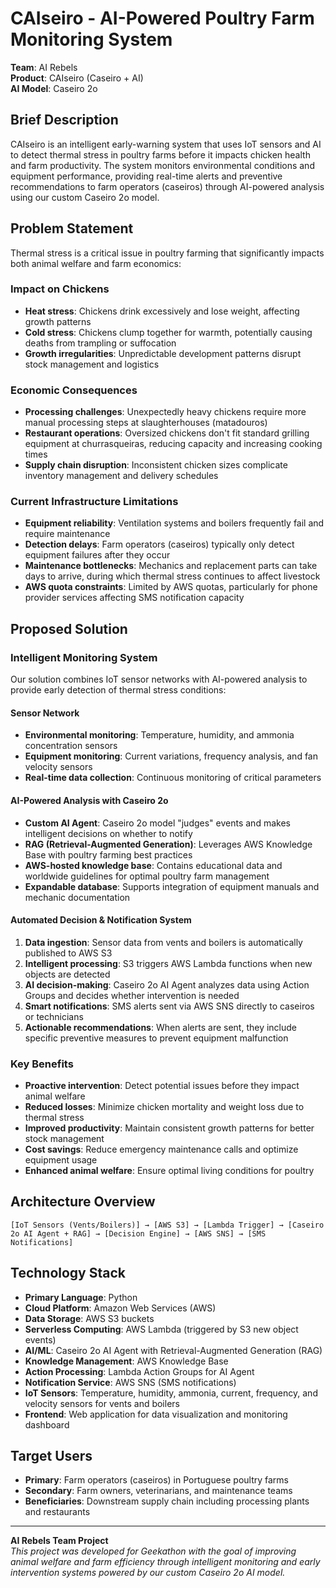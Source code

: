# CAIseiro - AI-Powered Poultry Farm Monitoring System

**Team**: AI Rebels  
**Product**: CAIseiro (Caseiro + AI)  
**AI Model**: Caseiro 2o

## Brief Description

CAIseiro is an intelligent early-warning system that uses IoT sensors and AI to detect thermal stress in poultry farms before it impacts chicken health and farm productivity. The system monitors environmental conditions and equipment performance, providing real-time alerts and preventive recommendations to farm operators (caseiros) through AI-powered analysis using our custom Caseiro 2o model.

## Problem Statement

Thermal stress is a critical issue in poultry farming that significantly impacts both animal welfare and farm economics:

### Impact on Chickens
- **Heat stress**: Chickens drink excessively and lose weight, affecting growth patterns
- **Cold stress**: Chickens clump together for warmth, potentially causing deaths from trampling or suffocation
- **Growth irregularities**: Unpredictable development patterns disrupt stock management and logistics

### Economic Consequences
- **Processing challenges**: Unexpectedly heavy chickens require more manual processing steps at slaughterhouses (matadouros)
- **Restaurant operations**: Oversized chickens don't fit standard grilling equipment at churrasqueiras, reducing capacity and increasing cooking times
- **Supply chain disruption**: Inconsistent chicken sizes complicate inventory management and delivery schedules

### Current Infrastructure Limitations
- **Equipment reliability**: Ventilation systems and boilers frequently fail and require maintenance
- **Detection delays**: Farm operators (caseiros) typically only detect equipment failures after they occur
- **Maintenance bottlenecks**: Mechanics and replacement parts can take days to arrive, during which thermal stress continues to affect livestock
- **AWS quota constraints**: Limited by AWS quotas, particularly for phone provider services affecting SMS notification capacity

## Proposed Solution

### Intelligent Monitoring System
Our solution combines IoT sensor networks with AI-powered analysis to provide early detection of thermal stress conditions:

#### Sensor Network
- **Environmental monitoring**: Temperature, humidity, and ammonia concentration sensors
- **Equipment monitoring**: Current variations, frequency analysis, and fan velocity sensors
- **Real-time data collection**: Continuous monitoring of critical parameters

#### AI-Powered Analysis with Caseiro 2o
- **Custom AI Agent**: Caseiro 2o model "judges" events and makes intelligent decisions on whether to notify
- **RAG (Retrieval-Augmented Generation)**: Leverages AWS Knowledge Base with poultry farming best practices
- **AWS-hosted knowledge base**: Contains educational data and worldwide guidelines for optimal poultry farm management
- **Expandable database**: Supports integration of equipment manuals and mechanic documentation

#### Automated Decision & Notification System
1. **Data ingestion**: Sensor data from vents and boilers is automatically published to AWS S3
2. **Intelligent processing**: S3 triggers AWS Lambda functions when new objects are detected
3. **AI decision-making**: Caseiro 2o AI Agent analyzes data using Action Groups and decides whether intervention is needed
4. **Smart notifications**: SMS alerts sent via AWS SNS directly to caseiros or technicians
5. **Actionable recommendations**: When alerts are sent, they include specific preventive measures to prevent equipment malfunction

### Key Benefits
- **Proactive intervention**: Detect potential issues before they impact animal welfare
- **Reduced losses**: Minimize chicken mortality and weight loss due to thermal stress
- **Improved productivity**: Maintain consistent growth patterns for better stock management
- **Cost savings**: Reduce emergency maintenance calls and optimize equipment usage
- **Enhanced animal welfare**: Ensure optimal living conditions for poultry

## Architecture Overview

```
[IoT Sensors (Vents/Boilers)] → [AWS S3] → [Lambda Trigger] → [Caseiro 2o AI Agent + RAG] → [Decision Engine] → [AWS SNS] → [SMS Notifications]
```

## Technology Stack
- **Primary Language**: Python
- **Cloud Platform**: Amazon Web Services (AWS)
- **Data Storage**: AWS S3 buckets
- **Serverless Computing**: AWS Lambda (triggered by S3 new object events)
- **AI/ML**: Caseiro 2o AI Agent with Retrieval-Augmented Generation (RAG)
- **Knowledge Management**: AWS Knowledge Base
- **Action Processing**: Lambda Action Groups for AI Agent
- **Notification Service**: AWS SNS (SMS notifications)
- **IoT Sensors**: Temperature, humidity, ammonia, current, frequency, and velocity sensors for vents and boilers
- **Frontend**: Web application for data visualization and monitoring dashboard

## Target Users
- **Primary**: Farm operators (caseiros) in Portuguese poultry farms
- **Secondary**: Farm owners, veterinarians, and maintenance teams
- **Beneficiaries**: Downstream supply chain including processing plants and restaurants

---

**AI Rebels Team Project**  
*This project was developed for Geekathon with the goal of improving animal welfare and farm efficiency through intelligent monitoring and early intervention systems powered by our custom Caseiro 2o AI model.*
